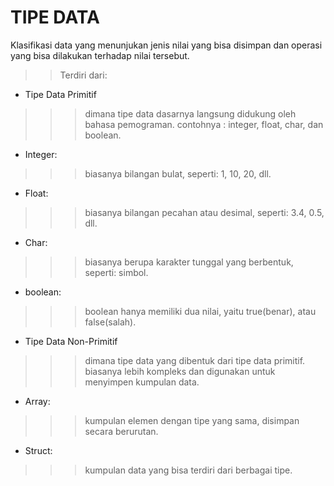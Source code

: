 # TIPE DATA


Klasifikasi data yang menunjukan jenis nilai yang bisa disimpan dan operasi yang bisa dilakukan terhadap nilai tersebut.
>>Terdiri dari:

+ Tipe Data Primitif
>>>dimana tipe data dasarnya langsung didukung oleh bahasa pemograman. contohnya : integer, float, char, dan boolean.
- Integer: 
>>>biasanya bilangan bulat, seperti: 1, 10, 20, dll.
- Float:
>>>biasanya bilangan pecahan atau desimal, seperti: 3.4, 0.5, dll.
- Char:
>>>biasanya berupa karakter tunggal yang berbentuk, seperti: simbol.
- boolean:
>>>boolean hanya memiliki dua nilai, yaitu true(benar), atau false(salah).
+ Tipe Data Non-Primitif
>>>dimana tipe data yang dibentuk dari tipe data primitif. biasanya lebih kompleks dan digunakan untuk menyimpen kumpulan data.
- Array:
>>>kumpulan elemen dengan tipe yang sama, disimpan secara berurutan.
- Struct:
>>>kumpulan data yang bisa terdiri dari berbagai tipe.
